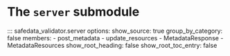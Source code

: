 # The `server` submodule

::: safedata_validator.server
    options:
        show_source: true
        group_by_category: false
        members:
            - post_metadata
            - update_resources
            - MetadataResponse
            - MetadataResources
        show_root_heading: false
        show_root_toc_entry: false
